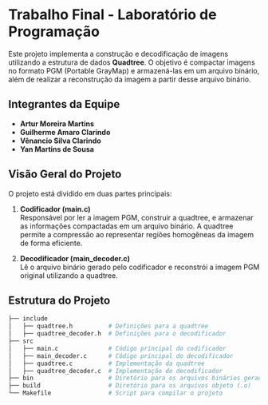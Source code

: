 # Trabalho Final - Laboratório de Programação

Este projeto implementa a construção e decodificação de imagens utilizando a estrutura de dados **Quadtree**. O objetivo é compactar imagens no formato PGM (Portable GrayMap) e armazená-las em um arquivo binário, além de realizar a reconstrução da imagem a partir desse arquivo binário.

## Integrantes da Equipe

- **Artur Moreira Martins**
- **Guilherme Amaro Clarindo**
- **Vênancio Silva Clarindo**
- **Yan Martins de Sousa**

## Visão Geral do Projeto

O projeto está dividido em duas partes principais:

1. **Codificador (main.c)**  
   Responsável por ler a imagem PGM, construir a quadtree, e armazenar as informações compactadas em um arquivo binário. A quadtree permite a compressão ao representar regiões homogêneas da imagem de forma eficiente.

2. **Decodificador (main_decoder.c)**  
   Lê o arquivo binário gerado pelo codificador e reconstrói a imagem PGM original utilizando a quadtree.

## Estrutura do Projeto

```bash
├── include
│   ├── quadtree.h          # Definições para a quadtree
│   ├── quadtree_decoder.h  # Definições para o decodificador
├── src
│   ├── main.c              # Código principal do codificador
│   ├── main_decoder.c      # Código principal do decodificador
│   ├── quadtree.c          # Implementação da quadtree
│   ├── quadtree_decoder.c  # Implementação do decodificador
├── bin                     # Diretório para os arquivos binários gerados
├── build                   # Diretório para os arquivos objeto (.o)
└── Makefile                # Script para compilar o projeto
